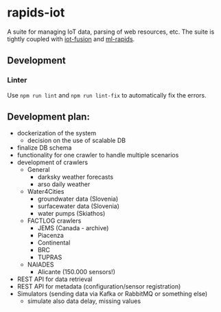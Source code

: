 # rapids-iot
A suite for managing IoT data, parsing of web resources, etc. The suite is tightly coupled with [iot-fusion](https://github.com/klemenkenda/iot-fusion) and [ml-rapids](https://github.com/JozefStefanInstitute/ml-rapids).

## Development

### Linter
Use `npm run lint` and `npm run lint-fix` to automatically fix the errors.

## Development plan:

* dockerization of the system
  * decision on the use of scalable DB
* finalize DB schema
* functionality for one crawler to handle multiple scenarios
* development of crawlers
  * General
    * darksky weather forecasts
    * arso daily weather
  * Water4Cities
    * groundwater data (Slovenia)
    * surfacewater data (Slovenia)
    * water pumps (Skiathos)
  * FACTLOG crawlers
    * JEMS (Canada - archive)
    * Piacenza
    * Continental
    * BRC
    * TUPRAS
  * NAIADES
    * Alicante (150.000 sensors!)
* REST API for data retrieval
* REST API for metadata (configuration/sensor registration)
* Simulators (sending data via Kafka or RabbitMQ or something else)
  * simulate also data delay, missing values

